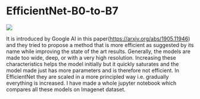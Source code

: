 # EfficientNet-B0-to-B7
![](https://miro.medium.com/max/1324/0*09AED_CjE-PUFxKC.png)

It is introduced by Google AI in this paper(https://arxiv.org/abs/1905.11946)  and they tried to propose a method that is more efficient as suggested by its name while improving the state of the art results. Generally, the models are made too wide, deep, or with a very high resolution. Increasing these characteristics helps the model initially but it quickly saturates and the model made just has more parameters and is therefore not efficient. In EfficientNet they are scaled in a more principled way i.e. gradually everything is increased.
I have made a whole jupyter notebook which compares all these models on Imagenet dataset.
